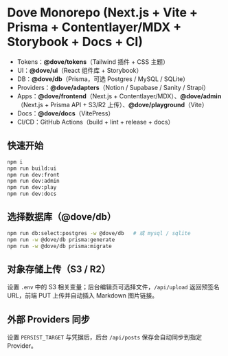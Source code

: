 # Dove Monorepo (Next.js + Vite + Prisma + Contentlayer/MDX + Storybook + Docs + CI)

- Tokens：**@dove/tokens**（Tailwind 插件 + CSS 主题）
- UI：**@dove/ui**（React 组件库 + Storybook）
- DB：**@dove/db**（Prisma，可选 Postgres / MySQL / SQLite）
- Providers：**@dove/adapters**（Notion / Supabase / Sanity / Strapi）
- Apps：**@dove/frontend**（Next.js + Contentlayer/MDX）、**@dove/admin**（Next.js + Prisma API + S3/R2 上传）、**@dove/playground**（Vite）
- Docs：**@dove/docs**（VitePress）
- CI/CD：GitHub Actions（build + lint + release + docs）

## 快速开始
```bash
npm i
npm run build:ui
npm run dev:front
npm run dev:admin
npm run dev:play
npm run dev:docs
```

## 选择数据库（@dove/db）
```bash
npm run db:select:postgres -w @dove/db   # 或 mysql / sqlite
npm run -w @dove/db prisma:generate
npm run -w @dove/db prisma:migrate
```

## 对象存储上传（S3 / R2）
设置 `.env` 中的 S3 相关变量；后台编辑页可选择文件，`/api/upload` 返回预签名 URL，前端 PUT 上传并自动插入 Markdown 图片链接。

## 外部 Providers 同步
设置 `PERSIST_TARGET` 与凭据后，后台 `/api/posts` 保存会自动同步到指定 Provider。
